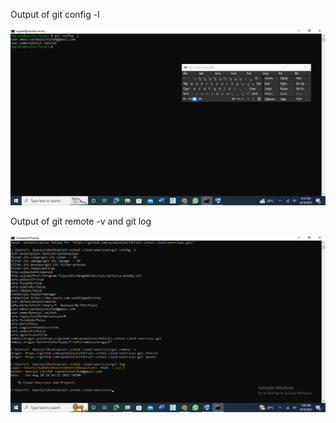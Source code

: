 Output of git config -l

![My Screenshot](screenshot7.png)



Output of git remote -v and git log

![My Screenshot](screenshot9.png)